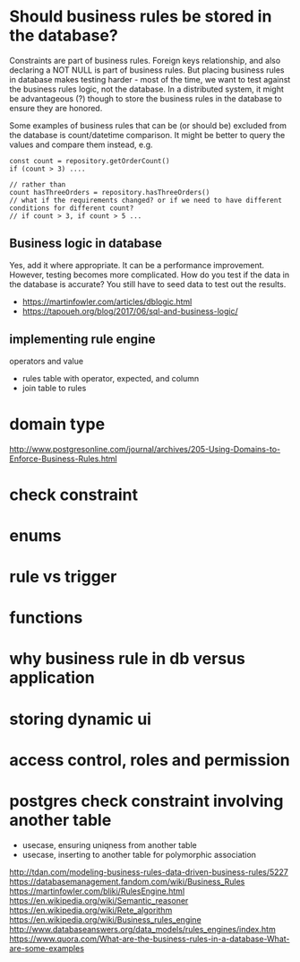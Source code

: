 # Should business rules be stored in the database?

Constraints are part of business rules. Foreign keys relationship, and also declaring a NOT NULL is part of business rules.
But placing business rules in database makes testing harder - most of the time, we want to test against the business rules logic, not the database. In a distributed system, it might be advantageous (?) though to store the business rules in the database to ensure they are honored.

Some examples of business rules that can be (or should be) excluded from the database is count/datetime comparison. It might be better to query the values and compare them instead, e.g.

```
const count = repository.getOrderCount()
if (count > 3) ....

// rather than
count hasThreeOrders = repository.hasThreeOrders() 
// what if the requirements changed? or if we need to have different conditions for different count?
// if count > 3, if count > 5 ...
```


## Business logic in database

Yes, add it where appropriate. It can be a performance improvement. However, testing becomes more complicated. How do you test if the data in the database is accurate? You still have to seed data to test out the results.

- https://martinfowler.com/articles/dblogic.html
- https://tapoueh.org/blog/2017/06/sql-and-business-logic/



## implementing rule engine

operators and value

- rules table with operator, expected, and column
- join table to rules

# domain type
http://www.postgresonline.com/journal/archives/205-Using-Domains-to-Enforce-Business-Rules.html

# check constraint

# enums

# rule vs trigger

# functions

# why business rule in db versus application

# storing dynamic ui
# access control, roles and permission

# postgres check constraint involving another table
- usecase, ensuring uniqness from another table
- usecase, inserting to another table for polymorphic association

http://tdan.com/modeling-business-rules-data-driven-business-rules/5227
https://databasemanagement.fandom.com/wiki/Business_Rules
https://martinfowler.com/bliki/RulesEngine.html
https://en.wikipedia.org/wiki/Semantic_reasoner
https://en.wikipedia.org/wiki/Rete_algorithm
https://en.wikipedia.org/wiki/Business_rules_engine
http://www.databaseanswers.org/data_models/rules_engines/index.htm
https://www.quora.com/What-are-the-business-rules-in-a-database-What-are-some-examples
